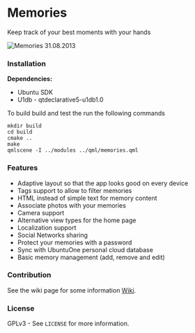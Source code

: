 # Memories #

Keep track of your best moments with your hands

![Memories 31.08.2013](https://raw.github.com/Mefrio/Memories/master/resources/gh-page/memories-31-08-2013.png)

### Installation ###

**Dependencies:**

 * Ubuntu SDK
 * U1db - qtdeclarative5-u1db1.0

To build build and test the run the following commands
    
    mkdir build
    cd build
    cmake ..
    make
    qmlscene -I ../modules ../qml/memories.qml

### Features ###
 
 * Adaptive layout so that the app looks good on every device
 * Tags support to allow to filter memories
 * HTML instead of simple text for memory content
 * Associate photos with your memories
 * Camera support
 * Alternative view types for the home page
 * Localization support
 * Social Networks sharing
 * Protect your memories with a password
 * Sync with UbuntuOne personal cloud database
 * Basic memory management (add, remove and edit)

### Contribution ###

See the wiki page for some information [Wiki](https://github.com/Mefrio/Memories/wiki).

### License ###

GPLv3 - See `LICENSE` for more information.
